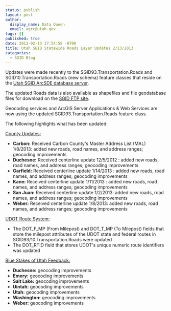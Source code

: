 ```yaml
---
status: publish
layout: post
author:
  display_name: Data Queen
  email: agrc@utah.gov
tags: []
published: true
date: 2013-02-13 17:54:58 -0700
title: Utah SGID Statewide Roads Layer Updates 2/13/2013
categories:
  - SGID Blog
---
```

<p>Updates were made recently to the SGID93.Transportation.Roads and SGID10.Transportation.Roads (new schema) feature classes that reside on the <a href="{{ "/sgid-database/" | prepend: site.baseurl }}">Utah SGID ArcSDE database server</a>.</p>
<p>The updated Roads data is also available as shapefiles and file geodatabase files for download on the <a href="ftp://ftp.agrc.utah.gov/UtahSGID_Vector/UTM12_NAD83/TRANSPORTATION/PackagedData/_Statewide/UtahRoadAndHighwaySystem/">SGID FTP site</a>.</p>
<p>Geocoding services and ArcGIS Server Applications & Web Services are now using the updated SGID93.Transportation.Roads feature class.</p>
<p>The following highlights what has been updated:</p>
<p><span style="text-decoration: underline;">County Updates:</span></p>
<ul>
<li><strong>Carbon:</strong> Received Carbon County's Master Address List (MAL) 1/8/2013: added new roads, road names, and address ranges; geocoding improvements</li>
<li><strong>Duchesne:</strong> Received centerline update 12/5/2012 : added new roads, road names, and address ranges; geocoding improvements</li>
<li><strong>Garfield:</strong> Received centerline update 1/14/2013 : added new roads, road names, and address ranges; geocoding improvements</li>
<li><strong>Kane:</strong> Received centerline update 1/11/2013 : added new roads, road names, and address ranges; geocoding improvements</li>
<li><strong>San Juan:</strong> Received centerline update 1/2/2013: added new roads, road names, and address ranges; geocoding improvements</li>
<li><strong>Weber:</strong> Received centerline update 1/8/2013: added new roads, road names, and address ranges; geocoding improvements</li>
</ul>
<p><span style="text-decoration: underline;">UDOT Route System:</span></p>
<ul>
<li>The DOT_F_MP (From Milepost) and DOT_T_MP (To Milepost) fields that store the milepost attributes of the UDOT state and federal routes in SGID93/10.Transportation.Roads were updated</li>
<li>The DOT_RTID field that stores UDOT's unique numeric route identifiers was updated</li>
</ul>
<p><span style="text-decoration: underline;">Blue Stakes of Utah Feedback:</span></p>
<ul>
<li><strong>Duchesne:</strong> geocoding improvements</li>
<li><strong>Emery:</strong> geocoding improvements</li>
<li><strong>Salt Lake:</strong> geocoding improvements</li>
<li><strong>Uintah:</strong> geocoding improvements</li>
<li><strong>Utah:</strong> geocoding improvements</li>
<li><strong>Washington:</strong> geocoding improvements</li>
<li><strong>Weber:</strong> geocoding improvements</li>
</ul>

